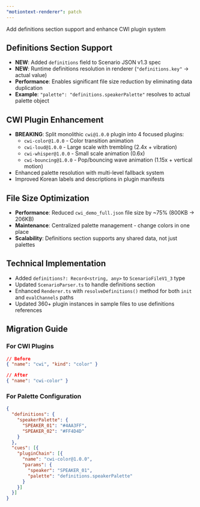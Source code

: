 ```yaml
---
"motiontext-renderer": patch
---
```


Add definitions section support and enhance CWI plugin system

## Definitions Section Support

- **NEW**: Added `definitions` field to Scenario JSON v1.3 spec
- **NEW**: Runtime definitions resolution in renderer (`"definitions.key"` → actual value)
- **Performance**: Enables significant file size reduction by eliminating data duplication
- **Example**: `"palette": "definitions.speakerPalette"` resolves to actual palette object

## CWI Plugin Enhancement

- **BREAKING**: Split monolithic `cwi@1.0.0` plugin into 4 focused plugins:
  - `cwi-color@1.0.0` - Color transition animation
  - `cwi-loud@1.0.0` - Large scale with trembling (2.4x + vibration)
  - `cwi-whisper@1.0.0` - Small scale animation (0.6x)
  - `cwi-bouncing@1.0.0` - Pop/bouncing wave animation (1.15x + vertical motion)
- Enhanced palette resolution with multi-level fallback system
- Improved Korean labels and descriptions in plugin manifests

## File Size Optimization

- **Performance**: Reduced `cwi_demo_full.json` file size by ~75% (800KB → 206KB)
- **Maintenance**: Centralized palette management - change colors in one place
- **Scalability**: Definitions section supports any shared data, not just palettes

## Technical Implementation

- Added `definitions?: Record<string, any>` to `ScenarioFileV1_3` type
- Updated `ScenarioParser.ts` to handle definitions section
- Enhanced `Renderer.ts` with `resolveDefinitions()` method for both `init` and `evalChannels` paths
- Updated 360+ plugin instances in sample files to use definitions references

## Migration Guide

### For CWI Plugins
```json
// Before
{ "name": "cwi", "kind": "color" }

// After  
{ "name": "cwi-color" }
```

### For Palette Configuration
```json
{
  "definitions": {
    "speakerPalette": {
      "SPEAKER_01": "#4AA3FF",
      "SPEAKER_02": "#FF4D4D"
    }
  },
  "cues": [{
    "pluginChain": [{
      "name": "cwi-color@1.0.0",
      "params": {
        "speaker": "SPEAKER_01",
        "palette": "definitions.speakerPalette"
      }
    }]
  }]
}
```